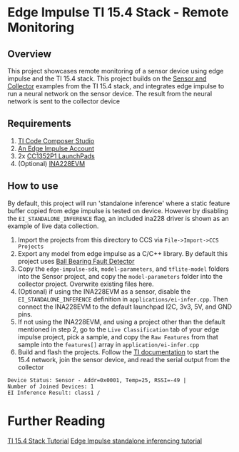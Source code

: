 # Edge Impulse TI 15.4 Stack - Remote Monitoring

## Overview
This project showcases remote monitoring of a sensor device using edge impulse and the TI 15.4 stack. This project builds on the [Sensor and Collector](https://dev.ti.com/tirex/explore/node?node=AFU6dryAU8NukjdRPy4T4Q__pTTHBmu__LATEST) examples from the TI 15.4 stack, and integrates edge impulse to run a neural network on the sensor device. The result from the neural network is sent to the collector device

## Requirements
1. [TI Code Composer Studio](https://www.ti.com/tool/CCSTUDIO)
2. [An Edge Impulse Account](www.edgeimpulse.com)
3. 2x [CC1352P1 LaunchPads](https://www.ti.com/tool/LAUNCHXL-CC1352P)
4. (Optional) [INA228EVM](https://www.ti.com/store/ti/en/p/product/?p=INA228EVM)

## How to use
By default, this project will run 'standalone inference' where a static feature buffer copied from edge impulse is tested on device. However by disabling the `EI_STANDALONE_INFERENCE` flag, an included ina228 driver is shown as an example of live data collection.

1. Import the projects from this directory to CCS via `File->Import->CCS Projects`
2. Export any model from edge impulse as a C/C++ library. By default this project uses [Ball Bearing Fault Detector](https://studio.edgeimpulse.com/public/48672/latest)
3. Copy the `edge-impulse-sdk`, `model-parameters`, and `tflite-model` folders into the Sensor project, and copy the `model-parameters` folder into the collector project. Overwrite existing files here.
4. (Optional) if using the INA228EVM as a sensor, disable the `EI_STANDALONE_INFERENCE` definition in `applications/ei-infer.cpp`. Then connect the INA228EVM to the default launchpad I2C, 3v3, 5V, and GND pins.
5. If not using the INA228EVM, and using a project other than the default mentioned in step 2, go to the `Live Classification` tab of your edge impulse project, pick a sample, and copy the `Raw Features` from that sample into the `features[]` array in `application/ei-infer.cpp`
6. Build and flash the projects. Follow the [TI documentation](https://dev.ti.com/tirex/explore/node?node=AFU6dryAU8NukjdRPy4T4Q__pTTHBmu__LATEST) to start the 15.4 network, join the sensor device, and read the serial output from the collector

```
Device Status: Sensor - Addr=0x0001, Temp=25, RSSI=-49 |
Number of Joined Devices: 1
EI Inference Result: class1 /
```

# Further Reading
[TI 15.4 Stack Tutorial](https://dev.ti.com/tirex/explore/node?node=ABRXrYdFS1e-0P3PY6NmNg__pTTHBmu__LATEST)
[Edge Impulse standalone inferencing tutorial](https://docs.edgeimpulse.com/docs/running-your-impulse-locally-1)
